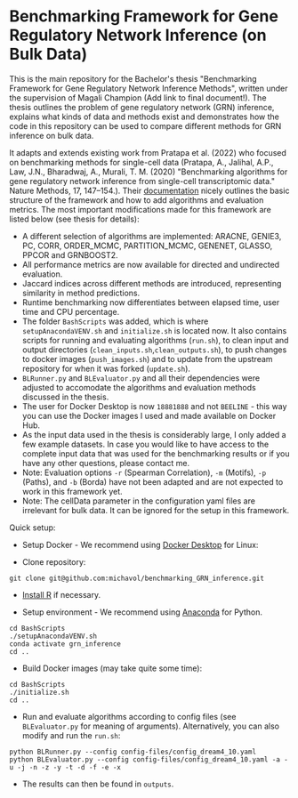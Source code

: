 # Benchmarking Framework for Gene Regulatory Network Inference (on Bulk Data)

This is the main repository for the Bachelor's thesis "Benchmarking Framework for Gene Regulatory Network Inference Methods", written under the supervision of Magali Champion (Add link to final document!). The thesis outlines the problem of gene regulatory network (GRN) inference, explains what kinds of data and methods exist and demonstrates how the code in this repository can be used to compare different methods for GRN inference on bulk data. 

It adapts and extends existing work from Pratapa et al. (2022) who focused on benchmarking methods for single-cell data (Pratapa, A., Jalihal, A.P., Law, J.N., Bharadwaj, A., Murali, T. M. (2020) "Benchmarking algorithms for gene regulatory network inference from single-cell transcriptomic data." Nature Methods, 17, 147–154.). Their [documentation](https://murali-group.github.io/Beeline/) nicely outlines the basic structure of the framework and how to add algorithms and evaluation metrics. The most important modifications made for this framework are listed below (see thesis for details):

- A different selection of algorithms are implemented: ARACNE, GENIE3, PC, CORR, ORDER_MCMC, PARTITION_MCMC, GENENET, GLASSO, PPCOR and GRNBOOST2.
- All performance metrics are now available for directed and undirected evaluation.
- Jaccard indices across different methods are introduced, representing similarity in method predictions.
- Runtime benchmarking now differentiates between elapsed time, user time and CPU percentage. 
- The folder ```BashScripts``` was added, which is where ```setupAnacondaVENV.sh``` and ```initialize.sh``` is located now. It also contains scripts for running and evaluating algorithms (```run.sh```), to clean input and output directories (```clean_inputs.sh```,```clean_outputs.sh```), to push changes to docker images (```push_images.sh```) and to update from the upstream repository for when it was forked (```update.sh```).
- ```BLRunner.py``` and ```BLEvaluator.py``` and all their dependencies were adjusted to accomodate the algorithms and evaluation methods discussed in the thesis.
- The user for Docker Desktop is now ```18881888``` and not ```BEELINE``` - this way you can use the Docker images I used and made available on Docker Hub.
- As the input data used in the thesis is considerably large, I only added a few example datasets. In case you would like to have access to the complete input data that was used for the benchmarking results or if you have any other questions, please contact me. 
- Note: Evaluation options ```-r``` (Spearman Correlation), ```-m``` (Motifs), ```-p``` (Paths), and ```-b``` (Borda) have not been adapted and are not expected to work in this framework yet.
- Note: The cellData parameter in the configuration yaml files are irrelevant for bulk data. It can be ignored for the setup in this framework.  


Quick setup:
- Setup Docker - We recommend using [Docker Desktop](https://docs.docker.com/desktop/install/linux-install/) for Linux: 

- Clone repository:
```
git clone git@github.com:michavol/benchmarking_GRN_inference.git
```

- [Install R](https://linuxize.com/post/how-to-install-r-on-ubuntu-20-04/#:~:text=Ubuntu%20Install%20R%201%20Install%20the%20dependencies%20necessary,by%20printing%20the%20R%20version%3AR%20--versionR...%20See%20More.) if necessary.

- Setup environment - We recommend using [Anaconda](https://www.anaconda.com/) for Python. 
```
cd BashScripts
./setupAnacondaVENV.sh
conda activate grn_inference
cd ..
```

- Build Docker images (may take quite some time):
```
cd BashScripts
./initialize.sh
cd ..
```

- Run and evaluate algorithms according to config files (see ```BLEvaluator.py``` for meaning of arguments). Alternatively, you can also modify and run the ```run.sh```:
```
python BLRunner.py --config config-files/config_dream4_10.yaml
python BLEvaluator.py --config config-files/config_dream4_10.yaml -a -u -j -n -z -y -t -d -f -e -x
```

- The results can then be found in ```outputs```.



